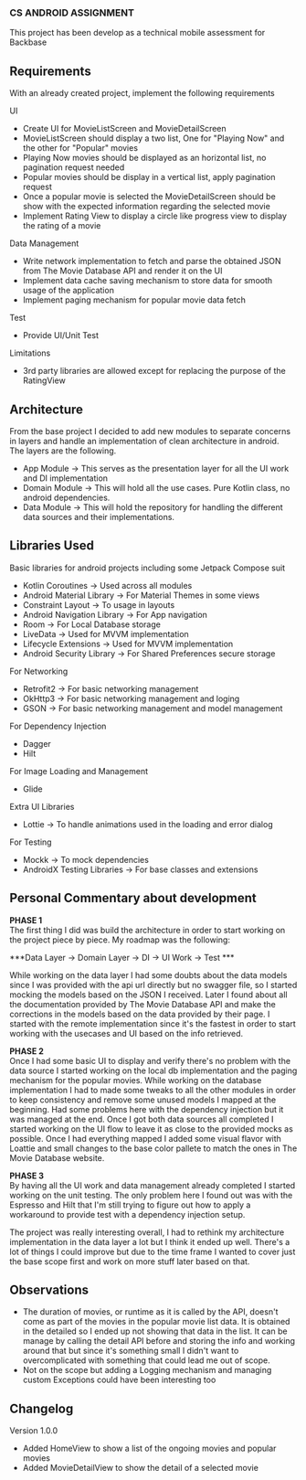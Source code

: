 ### CS ANDROID ASSIGNMENT

This project has been develop as a technical mobile assessment for
Backbase

## Requirements

With an already created project, implement the following requirements

UI
* Create UI for MovieListScreen and MovieDetailScreen
* MovieListScreen should display a two list, One for "Playing Now" and
  the other for "Popular" movies
* Playing Now movies should be displayed as an horizontal list, no
  pagination request needed
* Popular movies should be display in a vertical list, apply pagination
  request
* Once a popular movie is selected the MovieDetailScreen should be show
  with the expected information regarding the selected movie
* Implement Rating View to display a circle like progress view to
  display the rating of a movie

Data Management
* Write network implementation to fetch and parse the obtained JSON from
  The Movie Database API and render it on the UI
* Implement data cache saving mechanism to store data for smooth usage
  of the application
* Implement paging mechanism for popular movie data fetch

Test
* Provide UI/Unit Test

Limitations
* 3rd party libraries are allowed except for replacing the purpose of
  the RatingView

## Architecture

From the base project I decided to add new modules to separate concerns
in layers and handle an implementation of clean architecture in android.  
The layers are the following.

* App Module -> This serves as the presentation layer for all the UI
  work and DI implementation
* Domain Module -> This will hold all the use cases. Pure Kotlin class,
  no android dependencies.
* Data Module -> This will hold the repository for handling the
  different data sources and their implementations.

## Libraries Used

Basic libraries for android projects including some Jetpack Compose suit
* Kotlin Coroutines -> Used across all modules
* Android Material Library -> For Material Themes in some views
* Constraint Layout -> To usage in layouts
* Android Navigation Library -> For App navigation
* Room -> For Local Database storage
* LiveData -> Used for MVVM implementation
* Lifecycle Extensions -> Used for MVVM implementation
* Android Security Library -> For Shared Preferences secure storage

For Networking
* Retrofit2 -> For basic networking management
* OkHttp3 -> For basic networking management and loging
* GSON -> For basic networking management and model management

For Dependency Injection
* Dagger
* Hilt

For Image Loading and Management
* Glide

Extra UI Libraries
* Lottie -> To handle animations used in the loading and error dialog

For Testing
* Mockk -> To mock dependencies
* AndroidX Testing Libraries -> For base classes and extensions

## Personal Commentary about development

**PHASE 1**  
The first thing I did was build the architecture in order to start
working on the project piece by piece. My roadmap was the following:

***Data Layer -> Domain Layer -> DI -> UI Work -> Test ***

While working on the data layer I had some doubts about the data models
since I was provided with the api url directly but no swagger file, so I
started mocking the models based on the JSON I received. Later I found
about all the documentation provided by The Movie Database API and make
the corrections in the models based on the data provided by their page.
I started with the remote implementation since it's the fastest in order
to start working with the usecases and UI based on the info retrieved.

**PHASE 2**  
Once I had some basic UI to display and verify there's no problem with
the data source I started working on the local db implementation and the
paging mechanism for the popular movies. While working on the database
implementation I had to made some tweaks to all the other modules in
order to keep consistency and remove some unused models I mapped at the
beginning. Had some problems here with the dependency injection but it
was managed at the end. Once I got both data sources all completed I
started working on the UI flow to leave it as close to the provided
mocks as possible. Once I had everything mapped I added some visual
flavor with Loattie and small changes to the base color pallete to match
the ones in The Movie Database website.

**PHASE 3**  
By having all the UI work and data management already completed I
started working on the unit testing. The only problem here I found out
was with the Espresso and Hilt that I'm still trying to figure out how
to apply a workaround to provide test with a dependency injection setup.

The project was really interesting overall, I had to rethink my
architecture implementation in the data layer a lot but I think it ended
up well. There's a lot of things I could improve but due to the time
frame I wanted to cover just the base scope first and work on more stuff
later based on that.

## Observations

* The duration of movies, or runtime as it is called by the API, doesn't
  come as part of the movies in the popular movie list data. It is
  obtained in the detailed so I ended up not showing that data in the
  list. It can be manage by calling the detail API before and storing
  the info and working around that but since it's something small I
  didn't want to overcomplicated with something that could lead me out
  of scope.
* Not on the scope but adding a Logging mechanism and managing custom
  Exceptions could have been interesting too

## Changelog

Version 1.0.0

* Added HomeView to show a list of the ongoing movies and popular movies
* Added MovieDetailView to show the detail of a selected movie

